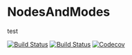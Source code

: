# NodesAndModes

test

[![Build Status](https://travis-ci.com/jlchan/NodesAndModes.jl.svg?branch=master)](https://travis-ci.com/jlchan/NodesAndModes.jl)
[![Build Status](https://ci.appveyor.com/api/projects/status/github/jlchan/NodesAndModes.jl?svg=true)](https://ci.appveyor.com/project/jlchan/NodesAndModes-jl)
[![Codecov](https://codecov.io/gh/jlchan/NodesAndModes.jl/branch/master/graph/badge.svg)](https://codecov.io/gh/jlchan/NodesAndModes.jl)
